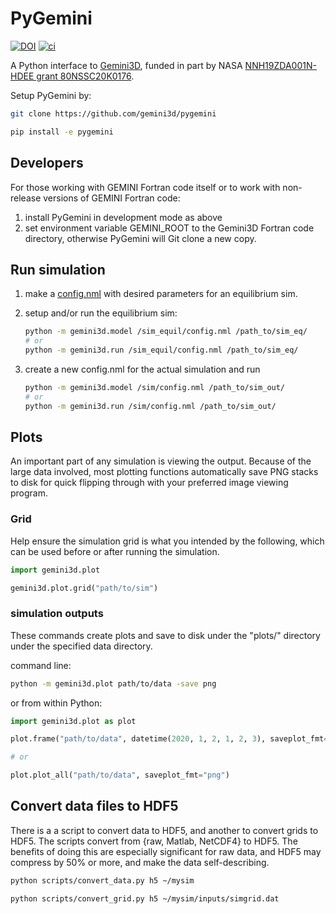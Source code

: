 # PyGemini

[![DOI](https://zenodo.org/badge/DOI/10.5281/zenodo.7675594.svg)](https://doi.org/10.5281/zenodo.7675594)
[![ci](https://github.com/gemini3d/pygemini/actions/workflows/ci.yml/badge.svg)](https://github.com/gemini3d/pygemini/actions/workflows/ci.yml)

A Python interface to [Gemini3D](https://github.com/gemini3d/gemini), funded in part by NASA
[NNH19ZDA001N-HDEE grant 80NSSC20K0176](https://hdrl.gsfc.nasa.gov/HDEE19_Abstracts.pdf).

Setup PyGemini by:

```sh
git clone https://github.com/gemini3d/pygemini

pip install -e pygemini
```

## Developers

For those working with GEMINI Fortran code itself or to work with non-release versions of GEMINI Fortran code:

1. install PyGemini in development mode as above
2. set environment variable GEMINI_ROOT to the Gemini3D Fortran code directory, otherwise PyGemini will Git clone a new copy.

## Run simulation

1. make a [config.nml](https://github.com/gemini3d/gemini/docs/Readme_input.md) with desired parameters for an equilibrium sim.
2. setup and/or run the equilibrium sim:

    ```sh
    python -m gemini3d.model /sim_equil/config.nml /path_to/sim_eq/
    # or
    python -m gemini3d.run /sim_equil/config.nml /path_to/sim_eq/
    ```
3. create a new config.nml for the actual simulation and run

    ```sh
    python -m gemini3d.model /sim/config.nml /path_to/sim_out/
    # or
    python -m gemini3d.run /sim/config.nml /path_to/sim_out/
    ```

## Plots

An important part of any simulation is viewing the output.
Because of the large data involved, most plotting functions automatically save PNG stacks to disk for quick flipping through with your preferred image viewing program.

### Grid

Help ensure the simulation grid is what you intended by the following, which can be used before or after running the simulation.

```python
import gemini3d.plot

gemini3d.plot.grid("path/to/sim")
```

### simulation outputs

These commands create plots and save to disk under the "plots/" directory under the specified data directory.

command line:

```sh
python -m gemini3d.plot path/to/data -save png
```

or from within Python:

```python
import gemini3d.plot as plot

plot.frame("path/to/data", datetime(2020, 1, 2, 1, 2, 3), saveplot_fmt="png")

# or

plot.plot_all("path/to/data", saveplot_fmt="png")
```

## Convert data files to HDF5

There is a a script to convert data to HDF5, and another to convert grids to HDF5.
The scripts convert from {raw, Matlab, NetCDF4} to HDF5.
The benefits of doing this are especially significant for raw data, and HDF5 may compress by 50% or more, and make the data self-describing.

```sh
python scripts/convert_data.py h5 ~/mysim
```

```sh
python scripts/convert_grid.py h5 ~/mysim/inputs/simgrid.dat
```
